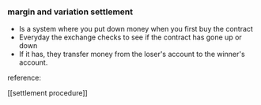 ### margin and variation settlement

* Is a system where you put down money when you first buy the contract
* Everyday the exchange checks to see if the contract has gone up or down
* If it has, they transfer money from the loser's account to the winner's account.

reference:  

 [[settlement procedure]]